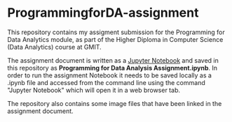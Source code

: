 # ProgrammingforDA-assignment
This repository contains my assigment submission for the Programming for Data Analytics module, as part of the Higher Diploma in Computer Science (Data Analytics) course at GMIT.  

The assignment document is written as a [Jupyter Notebook](http://jupyter.org/) and saved in this repository as **Programming for Data Analysis Assignment.ipynb**.  In order to run the assignment Notebook it needs to be saved locally as a .ipynb file and accessed from the command line using the command "Jupyter Notebook" which will open it in a web browser tab.

The repository also contains some image files that have been linked in the assignment document. 
